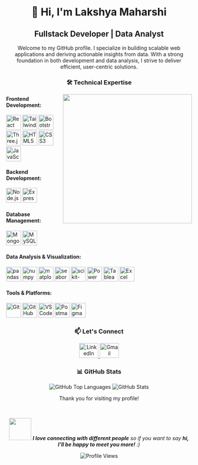 <h1 align="center">👋 Hi, I'm Lakshya Maharshi</h1>
<h2 align="center"><b>Fullstack Developer</b> | <b>Data Analyst</b></h2>

<p align="center">
  Welcome to my GitHub profile. I specialize in building scalable web applications and deriving actionable insights from data. 
  With a strong foundation in both development and data analysis, I strive to deliver efficient, user-centric solutions.
</p>

<h3 align="center">🛠️ Technical Expertise</h3>
<img src="https://media0.giphy.com/media/v1.Y2lkPTc5MGI3NjExb2ZoYWcydHo0M2hqMjNsY2dobGxkNTB3M3d1d29yZ21lZmExYnpxaSZlcD12MV9pbnRlcm5hbF9naWZfYnlfaWQmY3Q9Zw/MdA16VIoXKKxNE8Stk/giphy.gif" min-width="300px" max-width="300px" width="350px" align="right">

<!-- Frontend Development -->
<h4 align="left">Frontend Development:</h4>
<div align="left">
  <img src="https://cdn.jsdelivr.net/gh/devicons/devicon/icons/react/react-original-wordmark.svg" height="40" alt="React" />
  <img src="https://skillicons.dev/icons?i=tailwind" height="40" alt="Tailwind CSS" />
  <img src="https://cdn.simpleicons.org/bootstrap/7952B3" height="40" alt="Bootstrap" />
  <img src="https://skillicons.dev/icons?i=threejs" height="40" alt="Three.js" />
  <img src="https://cdn.jsdelivr.net/gh/devicons/devicon/icons/html5/html5-original.svg" height="40" alt="HTML5" />
  <img src="https://cdn.jsdelivr.net/gh/devicons/devicon/icons/css3/css3-original.svg" height="40" alt="CSS3" />
  <img src="https://cdn.jsdelivr.net/gh/devicons/devicon/icons/javascript/javascript-plain.svg" height="40" alt="JavaScript" />
</div>

<!-- Backend Development -->
<h4 align="left">Backend Development:</h4>
<div align="left">
  <img src="https://img.shields.io/badge/Node.js-339933?logo=nodedotjs&logoColor=white&style=for-the-badge" height="40" alt="Node.js" />
  <img src="https://img.shields.io/badge/Express-000000?logo=express&logoColor=white&style=for-the-badge" height="40" alt="Express.js" />
</div>

<!-- Database Management -->
<h4 align="left">Database Management:</h4>
<div align="left">
  <img src="https://img.shields.io/badge/MongoDB-47A248?logo=mongodb&logoColor=white&style=for-the-badge" height="40" alt="MongoDB" />
  <img src="https://img.shields.io/badge/MySQL-4479A1?logo=mysql&logoColor=white&style=for-the-badge" height="40" alt="MySQL" />
</div>

<!-- Data Analysis & Visualization -->
<h4 align="left">Data Analysis & Visualization:</h4>
<div align="left">
  <img src="https://img.shields.io/badge/Pandas-150458?logo=pandas&logoColor=white&style=for-the-badge" height="40" alt="pandas" />
  <img src="https://img.shields.io/badge/NumPy-013243?logo=numpy&logoColor=white&style=for-the-badge" height="40" alt="numpy" />
  <img src="https://img.shields.io/badge/Matplotlib-11557C?logo=python&logoColor=white&style=for-the-badge" height="40" alt="matplotlib" />
  <img src="https://img.shields.io/badge/Seaborn-3776AB?logo=python&logoColor=white&style=for-the-badge" height="40" alt="seaborn" />
  <img src="https://img.shields.io/badge/Scikit--Learn-F7931E?logo=scikitlearn&logoColor=white&style=for-the-badge" height="40" alt="scikit-learn" />
  <img src="https://img.shields.io/badge/Power%20BI-F2C811?logo=powerbi&logoColor=white&style=for-the-badge" height="40" alt="Power BI" />
  <img src="https://img.shields.io/badge/Tableau-E97627?logo=tableau&logoColor=white&style=for-the-badge" height="40" alt="Tableau" />
  <img src="https://img.shields.io/badge/Excel-217346?logo=microsoft-excel&logoColor=white&style=for-the-badge" height="40" alt="Excel" />
</div>

<!-- Tools & Platforms -->
<h4 align="left">Tools & Platforms:</h4>
<div align="left">
  <img src="https://img.shields.io/badge/Git-%23F05033.svg?style=for-the-badge&logo=git&logoColor=white" height="40" alt="Git" />
  <img src="https://img.shields.io/badge/GitHub-%23181717.svg?style=for-the-badge&logo=github&logoColor=white" height="40" alt="GitHub" />
  <img src="https://img.shields.io/badge/VS%20Code-%23007ACC.svg?style=for-the-badge&logo=visual-studio-code&logoColor=white" height="40" alt="VS Code" />
  <img src="https://img.shields.io/badge/Postman-%23FF6C37.svg?style=for-the-badge&logo=postman&logoColor=white" height="40" alt="Postman" />
  <img src="https://img.shields.io/badge/Figma-%23F24E1E.svg?style=for-the-badge&logo=figma&logoColor=white" height="40" alt="Figma" />
</div>

<h3 align="center">📫 Let's Connect</h3>
<div align="center">
  <a href="https://www.linkedin.com/in/lakshya-maharshi-056006309" target="_blank">
    <img src="https://raw.githubusercontent.com/maurodesouza/profile-readme-generator/master/src/assets/icons/social/linkedin/default.svg" width="52" height="40" alt="LinkedIn" />
  </a>
  <a href="mailto:lakshyamaharshi007@gmail.com" target="_blank">
    <img src="https://raw.githubusercontent.com/maurodesouza/profile-readme-generator/master/src/assets/icons/social/gmail/default.svg" width="52" height="40" alt="Gmail" />
  </a>
</div>

<h3 align="center">📊 GitHub Stats</h3>
<p align="center">
  <img src="https://github-readme-stats.vercel.app/api/top-langs?username=lakshyamaharshi&show_icons=true&locale=en&layout=compact" alt="GitHub Top Languages" />
  <img src="https://github-readme-stats.vercel.app/api?username=lakshyamaharshi&show_icons=true&locale=en" alt="GitHub Stats" />
</p>

<p align="center">
  Thank you for visiting my profile!
</p>
<br/>

<p align="center">
  <img src="https://media.giphy.com/media/LnQjpWaON8nhr21vNW/giphy.gif" width="60"> <em><b>I love connecting with different people</b> so if you want to say <b>hi, I'll be happy to meet you more!</b> :)</em>
</p>


<p align="center">
  <img src="https://komarev.com/ghpvc/?username=lakshyamaharshi&label=Profile%20views&color=0e75b6&style=flat" alt="Profile Views" />
</p>
